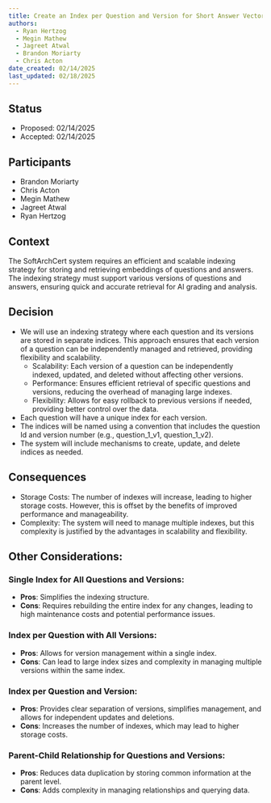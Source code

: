 ```yaml
---
title: Create an Index per Question and Version for Short Answer Vector Database
authors:
  - Ryan Hertzog
  - Megin Mathew
  - Jagreet Atwal
  - Brandon Moriarty
  - Chris Acton
date_created: 02/14/2025
last_updated: 02/18/2025
---
```


## Status

- Proposed: 02/14/2025
- Accepted: 02/14/2025

## Participants

- Brandon Moriarty
- Chris Acton
- Megin Mathew
- Jagreet Atwal
- Ryan Hertzog

## Context

The SoftArchCert system requires an efficient and scalable indexing strategy for storing and retrieving embeddings of questions and answers. The indexing strategy must support various versions of questions and answers, ensuring quick and accurate retrieval for AI grading and analysis.

## Decision

- We will use an indexing strategy where each question and its versions are stored in separate indices. This approach ensures that each version of a question can be independently managed and retrieved, providing flexibility and scalability.
  - Scalability: Each version of a question can be independently indexed, updated, and deleted without affecting other versions.
  - Performance: Ensures efficient retrieval of specific questions and versions, reducing the overhead of managing large indexes.
  - Flexibility: Allows for easy rollback to previous versions if needed, providing better control over the data.
- Each question will have a unique index for each version.
- The indices will be named using a convention that includes the question Id and version number (e.g., question_1_v1, question_1_v2).
- The system will include mechanisms to create, update, and delete indices as needed.

## Consequences

- Storage Costs: The number of indexes will increase, leading to higher storage costs. However, this is offset by the benefits of improved performance and manageability.
- Complexity: The system will need to manage multiple indexes, but this complexity is justified by the advantages in scalability and flexibility.

## Other Considerations:

### Single Index for All Questions and Versions:

- **Pros**: Simplifies the indexing structure.
- **Cons**: Requires rebuilding the entire index for any changes, leading to high maintenance costs and potential performance issues.

### Index per Question with All Versions:

- **Pros**: Allows for version management within a single index.
- **Cons**: Can lead to large index sizes and complexity in managing multiple versions within the same index.

### Index per Question and Version:

- **Pros**: Provides clear separation of versions, simplifies management, and allows for independent updates and deletions.
- **Cons**: Increases the number of indexes, which may lead to higher storage costs.

### Parent-Child Relationship for Questions and Versions:

- **Pros**: Reduces data duplication by storing common information at the parent level.
- **Cons**: Adds complexity in managing relationships and querying data.
